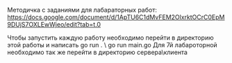 Методичка с заданиями для лабараторных работ: 
https://docs.google.com/document/d/1ApTU6C1dMvFEM2OlxrktOCrC0EpM9DUjS7OXLEwWjeo/edit?tab=t.0

Чтобы запустить каждую работу необходимо перейти в директорию этой работы и написать go run . \ go run main.go
Для 7й лабароторной необходимо так же перейти в директорию сервера\клиента
